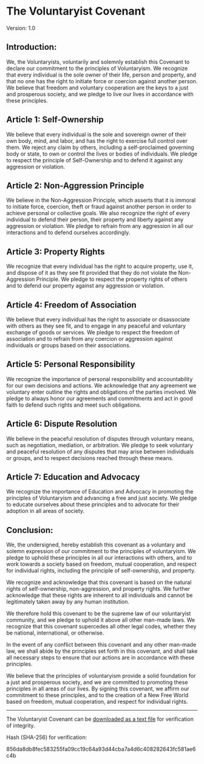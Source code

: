 # The Voluntaryist Covenant
Version: 1.0

## Introduction:
We, the Voluntaryists, voluntarily and solemnly establish this Covenant to declare our commitment to the principles of Voluntaryism. We recognize that every individual is the sole owner of their life, person and property, and that no one has the right to initiate force or coercion against another person. We believe that freedom and voluntary cooperation are the keys to a just and prosperous society, and we pledge to live our lives in accordance with these principles.

## Article 1: Self-Ownership
We believe that every individual is the sole and sovereign owner of their own body, mind, and labor, and has the right to exercise full control over them. We reject any claim by others, including a self-proclaimed governing body or state, to own or control the lives or bodies of individuals. We pledge to respect the principle of Self-Ownership and to defend it against any aggression or violation.

## Article 2: Non-Aggression Principle
We believe in the Non-Aggression Principle, which asserts that it is immoral to initiate force, coercion, theft or fraud against another person in order to achieve personal or collective goals. We also recognize the right of every individual to defend their person, their property and liberty against any aggression or violation. We pledge to refrain from any aggression in all our interactions and to defend ourselves accordingly.

## Article 3: Property Rights
We recognize that every individual has the right to acquire property, use it, and dispose of it as they see fit provided that they do not violate the Non-Aggression Principle. We pledge to respect the property rights of others and to defend our property against any aggression or violation.

## Article 4: Freedom of Association
We believe that every individual has the right to associate or disassociate with others as they see fit, and to engage in any peaceful and voluntary exchange of goods or services. We pledge to respect the freedom of association and to refrain from any coercion or aggression against individuals or groups based on their associations.

## Article 5: Personal Responsibility
We recognize the importance of personal responsibility and accountability for our own decisions and actions. We acknowledge that any agreement we voluntary enter outline the rights and obligations of the parties involved. We pledge to always honor our agreements and commitments and act in good faith to defend such rights and meet such obligations.

## Article 6: Dispute Resolution
We believe in the peaceful resolution of disputes through voluntary means, such as negotiation, mediation, or arbitration. We pledge to seek voluntary and peaceful resolution of any disputes that may arise between individuals or groups, and to respect decisions reached through these means.

## Article 7: Education and Advocacy
We recognize the importance of Education and Advocacy in promoting the principles of Voluntaryism and advancing a free and just society. We pledge to educate ourselves about these principles and to advocate for their adoption in all areas of society.

## Conclusion:
We, the undersigned, hereby establish this covenant as a voluntary and solemn expression of our commitment to the principles of voluntaryism. We pledge to uphold these principles in all our interactions with others, and to work towards a society based on freedom, mutual cooperation, and respect for individual rights, including the principle of self-ownership, and property.

We recognize and acknowledge that this covenant is based on the natural rights of self-ownership, non-aggression, and property rights. We further acknowledge that these rights are inherent to all individuals and cannot be legitimately taken away by any human institution.

We therefore hold this covenant to be the supreme law of our voluntaryist community, and we pledge to uphold it above all other man-made laws. We recognize that this covenant supercedes all other legal codes, whether they be national, international, or otherwise.

In the event of any conflict between this covenant and any other man-made law, we shall abide by the principles set forth in this covenant, and shall take all necessary steps to ensure that our actions are in accordance with these principles.

We believe that the principles of voluntaryism provide a solid foundation for a just and prosperous society, and we are committed to promoting these principles in all areas of our lives. By signing this covenant, we affirm our commitment to these principles, and to the creation of a New Free World based on freedom, mutual cooperation, and respect for individual rights.

---

The Voluntaryist Covenant can be [downloaded as a text file](VoluntaryistCovenant.txt) for verification of integrity.

Hash (SHA-256) for verification:

856da8db8fec583255fa09cc19c64a93d44cba7a4d6c408282643fc581ae6c4b